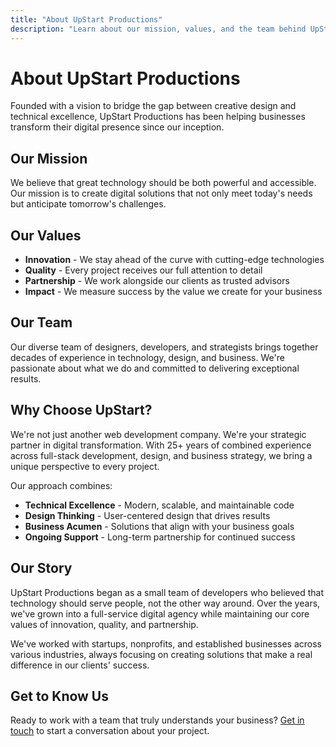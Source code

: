 ```yaml
---
title: "About UpStart Productions"
description: "Learn about our mission, values, and the team behind UpStart Productions"
---
```


# About UpStart Productions

Founded with a vision to bridge the gap between creative design and technical excellence, UpStart Productions has been helping businesses transform their digital presence since our inception.

## Our Mission

We believe that great technology should be both powerful and accessible. Our mission is to create digital solutions that not only meet today's needs but anticipate tomorrow's challenges.

## Our Values

- **Innovation** - We stay ahead of the curve with cutting-edge technologies
- **Quality** - Every project receives our full attention to detail
- **Partnership** - We work alongside our clients as trusted advisors
- **Impact** - We measure success by the value we create for your business

## Our Team

Our diverse team of designers, developers, and strategists brings together decades of experience in technology, design, and business. We're passionate about what we do and committed to delivering exceptional results.

## Why Choose UpStart?

We're not just another web development company. We're your strategic partner in digital transformation. With 25+ years of combined experience across full-stack development, design, and business strategy, we bring a unique perspective to every project.

Our approach combines:
- **Technical Excellence** - Modern, scalable, and maintainable code
- **Design Thinking** - User-centered design that drives results
- **Business Acumen** - Solutions that align with your business goals
- **Ongoing Support** - Long-term partnership for continued success

## Our Story

UpStart Productions began as a small team of developers who believed that technology should serve people, not the other way around. Over the years, we've grown into a full-service digital agency while maintaining our core values of innovation, quality, and partnership.

We've worked with startups, nonprofits, and established businesses across various industries, always focusing on creating solutions that make a real difference in our clients' success.

## Get to Know Us

Ready to work with a team that truly understands your business? [Get in touch](/contact) to start a conversation about your project.
